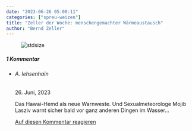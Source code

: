 ```yaml
---
date: "2023-06-26 05:00:11"
categories: ["spreu-weizen"]
title: "Zeller der Woche: menschengemachter Wärmeaustausch"
author: "Bernd Zeller"
---
```



<figure>
<img src="https://www.publicomag.com/wp-content/uploads/2023/06/menschengemachter-Waermeaustausch-1320x931.jpg" alt=stdsize>
</figure>


<!--more-->
<h5 class="comments-h">
1 Kommentar </h5>
<ul class="commentlist">
<li class="comment even thread-even depth-1 clearfix" id="li-comment-119797">
<h6 class="author">A. Iehsenhain</h6> <span class="date">26. Juni, 2023</span>



Das Hawai-Hemd als neue Warnweste. Und Sexualmeteorologe Mojib Lasziv warnt sicher bald vor ganz anderen Dingen im Wasser&#8230;

<a rel="nofollow" class="comment-reply-link" href="#comment-119797" data-commentid="119797" data-postid="17401" data-belowelement="comment-119797" data-respondelement="respond" data-replyto="Antworte auf A. Iehsenhain" aria-label="Antworte auf A. Iehsenhain">Auf diesen Kommentar reagieren</a> 


</li>
</ul>
